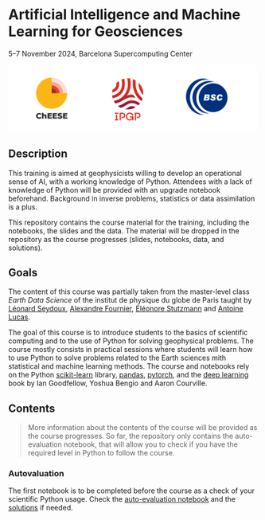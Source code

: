 # Artificial Intelligence and Machine Learning for Geosciences 

5–7 November 2024, Barcelona Supercomputing Center

<img src="logo.png" width=500>

## Description

This training is aimed at geophysicists willing to develop an operational sense of AI, with a working knowledge of Python. Attendees with a lack of knowledge of Python will be provided with an upgrade notebook beforehand. Background in inverse problems, statistics or data assimilation is a plus. 

This repository contains the course material for the training, including the notebooks, the slides and the data. The material will be dropped in the repository as the course progresses (slides, notebooks, data, and solutions).

## Goals

The content of this course was partially taken from the master-level class _Earth Data Science_ of the institut de physique du globe de Paris taught by [Léonard Seydoux](https://sites.google.com/view/leonard-seydoux/accueil), [Alexandre Fournier](https://www.ipgp.fr/~fournier/), [Éléonore Stutzmann](https://www.ipgp.fr/~stutz/) and [Antoine Lucas](http://dralucas.geophysx.org/). 

The goal of this course is to introduce students to the basics of scientific computing and to the use of Python for solving geophysical problems. The course mostly consists in practical sessions where students will learn how to use Python to solve problems related to the Earth sciences mith statistical and machine learning methods. The course and notebooks rely on the Python [scikit-learn](https://scikit-learn.org/stable/) library, [pandas](https://pandas.pydata.org/), [pytorch](https://pytorch.org/), and the [deep learning](https://www.deeplearningbook.org/) book by Ian Goodfellow, Yoshua Bengio and Aaron Courville.

## Contents

> More information about the contents of the course will be provided as the course progresses. So far, the repository only contains the auto-evaluation notebook, that will allow you to check if you have the required level in Python to follow the course.

### Autovaluation

The first notebook is to be completed before the course as a check of your scientific Python usage. Check the [auto-evaluation notebook](./labs/0-self-evaluation.ipynb/self-evaluation.ipynb) and the [solutions](./labs/0-self-evaluation.ipynb/self-evaluation-answers.ipynb) if needed.